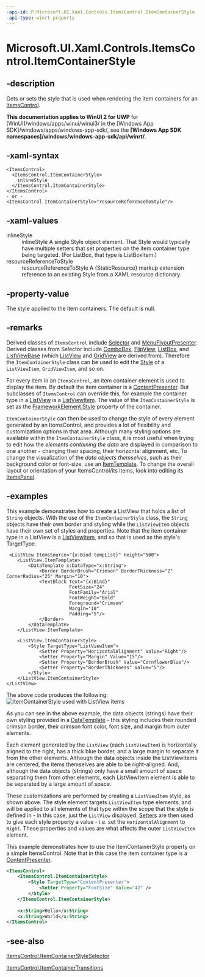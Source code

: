 ```yaml
---
-api-id: P:Microsoft.UI.Xaml.Controls.ItemsControl.ItemContainerStyle
-api-type: winrt property
---
```


<!-- Property syntax
public Windows.UI.Xaml.Style ItemContainerStyle { get;  set; }
-->

# Microsoft.UI.Xaml.Controls.ItemsControl.ItemContainerStyle

## -description
Gets or sets the style that is used when rendering the item containers for an [ItemsControl](/windows/winui/api/microsoft.ui.xaml.controls.itemscontrol). 


**This documentation applies to WinUI 2 for UWP** for [WinUI]/windows/apps/winui/winui3/ in the [Windows App SDK]/windows/apps/windows-app-sdk/, see the **[Windows App SDK namespaces]/windows/windows-app-sdk/api/winrt/**.

## -xaml-syntax
```xaml
<ItemsControl>
  <ItemsControl.ItemContainerStyle>
    inlineStyle
  </ItemsControl.ItemContainerStyle>
</ItemsControl>
- or -
<ItemsControl ItemContainerStyle="resourceReferenceToStyle"/>
```


## -xaml-values
<dl><dt>inlineStyle</dt><dd>inlineStyle A single Style object element. That Style would typically have multiple setters that set properties on the item container type being targeted. (For ListBox, that type is ListBoxItem.)</dd>
<dt>resourceReferenceToStyle</dt><dd>resourceReferenceToStyle A {StaticResource} markup extension reference to an existing Style from a XAML resource dictionary.</dd>
</dl>

## -property-value
The style applied to the item containers. The default is null.

## -remarks

Derived classes of `ItemsControl` include [Selector](/windows/winui/api/microsoft.ui.xaml.controls.primitives.selector) and [MenuFlyoutPresenter](/windows/winui/api/microsoft.ui.xaml.controls.menuflyoutpresenter). Derived classes from Selector include [ComboBox](/windows/winui/api/microsoft.ui.xaml.controls.combobox), [FlipView](/windows/winui/api/microsoft.ui.xaml.controls.flipview), [ListBox](/windows/winui/api/microsoft.ui.xaml.controls.listbox), and [ListViewBase](/windows/winui/api/microsoft.ui.xaml.controls.listviewbase) (which [ListView](/windows/winui/api/microsoft.ui.xaml.controls.listview) and [GridView](/windows/winui/api/microsoft.ui.xaml.controls.gridview) are derived from). Therefore the `ItemContainerStyle` class can be used to edit the [Style](/windows/winui/api/microsoft.ui.xaml.style) of a `ListViewItem`, `GridViewItem`, and so on. 

For every item in an `ItemsControl`, an item container element is used to display the item. By default the item container is a [ContentPresenter](/uwp/api/Windows.UI.Xaml.Controls.ContentPresenter). But subclasses of `ItemsControl` can override this, for example the container type in a [ListView](/uwp/api/Windows.UI.Xaml.Controls.ListView) is a [ListViewItem](/uwp/api/Windows.UI.Xaml.Controls.ListViewItem). The value of the `ItemContainerStyle` is set as the [FrameworkElement.Style](/uwp/api/Windows.UI.Xaml.FrameworkElement.Style) property of the container.

`ItemContainerStyle` can then be used to change the style of every element generated by an ItemsControl, and provides a lot of flexibility and customization options in that area. Although many styling options are available within the `ItemContainerStyle` class, it is most useful when trying to edit how the _elements containing the data_ are displayed in comparison to one another - changing their spacing, their horizontal alignment, etc. To change the visualization of the _data objects themselves_, such as their background color or font-size, use an [ItemTemplate](/windows/winui/api/microsoft.ui.xaml.controls.itemscontrol.itemtemplate). To change the overall layout or orientation of your ItemsControl/its items, look into editing its [ItemsPanel](/windows/winui/api/microsoft.ui.xaml.controls.itemscontrol.itemspanel). 

## -examples

This example demonstrates how to create a ListView that holds a list of `String` objects. With the use of the `ItemContainerStyle` class, the `String` objects have their own border and styling while the `ListViewItem` objects have their own set of styles and properties. Note that the item container type in a ListView is a [ListViewItem](/uwp/api/Windows.UI.Xaml.Controls.ListViewItem), and so that is used as the style's TargetType.

```xaml
 <ListView ItemsSource="{x:Bind tempList}" Height="500">
    <ListView.ItemTemplate>
        <DataTemplate x:DataType="x:String">
            <Border BorderBrush="Crimson" BorderThickness="2" CornerRadius="25" Margin="10">
            <TextBlock Text="{x:Bind}" 
                       FontSize="24" 
                       FontFamily="Arial" 
                       FontWeight="Bold" 
                       Foreground="Crimson" 
                       Margin="10"
                       Padding="5"/>
            </Border>
        </DataTemplate>
    </ListView.ItemTemplate>

    <ListView.ItemContainerStyle>
        <Style TargetType="ListViewItem">
            <Setter Property="HorizontalAlignment" Value="Right"/>
            <Setter Property="Margin" Value="15"/>
            <Setter Property="BorderBrush" Value="CornflowerBlue"/>
            <Setter Property="BorderThickness" Value="5"/>
        </Style>
    </ListView.ItemContainerStyle>
</ListView>
```

The above code produces the following:
![ItemContainerStyle used with ListView items](images/itemcontainerstyle-snapshot.png)

As you can see in the above example, the data objects (strings) have their own styling provided in a [DataTemplate](/uwp/api/Windows.UI.Xaml.DataTemplate) - this styling includes their rounded crimson border, their crimson font color, font size, and margin from outer elements. 

Each element generated by the `ListView` (each `ListViewItem`) is horizontally aligned to the right, has a thick blue border, and a large margin to separate it from the other elements. Although the data objects inside the ListViewItems are centered, the items themselves are able to be right-aligned. And, although the data objects (strings) only have a small amount of space separating them from other elements, each ListViewItem element is able to be separated by a large amount of space.

These customizations are performed by creating a `ListViewItem` style, as shown above. The style element targets `ListViewItem` type elements, and will be applied to all elements of that type within the scope that the style is defined in - in this case, just the `ListView` displayed. [Setters](/windows/winui/api/microsoft.ui.xaml.setter) are then used to give each style property a value - i.e. set the `HorizontalAlignment` to `Right`. These properties and values are what affects the outer `ListViewItem` element.

This example demonstrates how to use the ItemContainerStyle property on a simple ItemsControl. Note that in this case the item container type is a [ContentPresenter](/uwp/api/Windows.UI.Xaml.Controls.ContentPresenter).

```xml
<ItemsControl>
    <ItemsControl.ItemContainerStyle>
        <Style TargetType="ContentPresenter">
            <Setter Property="FontSize" Value="42" />
        </Style>
    </ItemsControl.ItemContainerStyle>
            
    <x:String>Hello</x:String>
    <x:String>World</x:String>
</ItemsControl>
```

## -see-also

[ItemsControl.ItemContainerStyleSelector](/uwp/api/Windows.UI.Xaml.Controls.ItemsControl.ItemContainerStyleSelector)

[ItemsControl.ItemContainerTransitions](/uwp/api/Windows.UI.Xaml.Controls.ItemsControl.ItemContainerTransitions)
